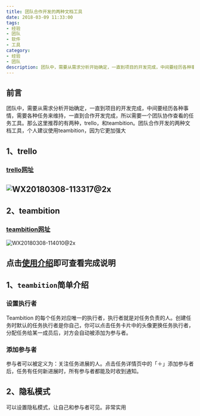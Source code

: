 ```yaml
---
title: 团队合作开发的两种文档工具
date: 2018-03-09 11:33:00
tags: 
- 经验
- 团队
- 软件
- 工具
category: 
- 经验
- 团队
description: 团队中，需要从需求分析开始确定，一直到项目的开发完成，中间要经历各种事情，需要各种任务来维持，一直到合作开发完成，所以需要一个团队协作查看的任务工具。那么这里推荐的有两种，trello，和teambition。团队合作开发的两种文档工具，个人建议使用teambition，因为它更加强大
---
```

<!-- image url 
https://raw.githubusercontent.com/HealerJean123/HealerJean123.github.io/master/blogImages
-->
## 前言
团队中，需要从需求分析开始确定，一直到项目的开发完成，中间要经历各种事情，需要各种任务来维持，一直到合作开发完成，所以需要一个团队协作查看的任务工具。那么这里推荐的有两种，trello，和teambition。团队合作开发的两种文档工具，个人建议使用teambition，因为它更加强大
## 1、trello
### [trello网址](https://trello.com/)
![WX20180308-113317@2x](https://raw.githubusercontent.com/HealerJean123/HealerJean123.github.io/master/blogImages/WX20180308-113317@2x.png)
---
## 2、teambition
### [teambition网址](https://www.teambition.com)

![WX20180308-114010@2x](https://raw.githubusercontent.com/HealerJean123/HealerJean123.github.io/master/blogImages/WX20180308-114010@2x.png)


## 点击[使用介绍](https://www.teambition.com/support/article?categoryId=54f998ba82a07cac067a4d61)即可查看完成说明

## 1、`teambition`简单介绍
### **设置执行者**
Teambition 的每个任务对应唯一的执行者，执行者就是对任务负责的人。创建任务时默认的任务执行者是你自己，你可以点击任务卡片中的头像更换任务执行者，分配任务给某一成员后，对方会自动被添加为参与者。
### **添加参与者**
参与者可以被定义为：关注任务进展的人。点击任务详情页中的「＋」添加参与者后，任务有任何新进展时，所有参与者都能及时收到通知。
## 2、隐私模式
可以设置隐私模式，让自己和参与者可见。非常实用


<!-- Gitalk 评论 start  -->

<link rel="stylesheet" href="https://unpkg.com/gitalk/dist/gitalk.css">
<script src="https://unpkg.com/gitalk@latest/dist/gitalk.min.js"></script> 
<div id="gitalk-container"></div>    
 <script type="text/javascript">
    var gitalk = new Gitalk({
		clientID: `1d164cd85549874d0e3a`,
		clientSecret: `527c3d223d1e6608953e835b547061037d140355`,
		repo: `HealerJean123.github.io`,
		owner: 'HealerJean123',
		admin: ['HealerJean123'],
		id: '63Yo3U11eM5AT9FN',
    });
    gitalk.render('gitalk-container');
</script> 

<!-- Gitalk end -->




